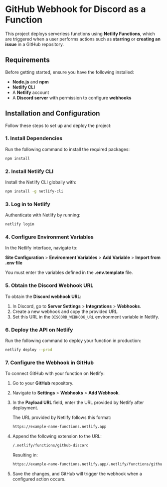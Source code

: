 # GitHub Webhook for Discord as a Function

This project deploys serverless functions using **Netlify Functions**, which are triggered when a user performs actions such as **starring** or **creating an issue** in a GitHub repository.

## Requirements

Before getting started, ensure you have the following installed:

- **Node.js** and **npm**
- **Netlify CLI**
- A **Netlify** account
- A **Discord server** with permission to configure **webhooks**

## Installation and Configuration

Follow these steps to set up and deploy the project:

### 1. Install Dependencies
Run the following command to install the required packages:

```sh
npm install
```

### 2. Install Netlify CLI
Install the Netlify CLI globally with:

```sh
npm install -g netlify-cli
```

### 3. Log in to Netlify
Authenticate with Netlify by running:

```sh
netlify login
```

### 4. Configure Environment Variables
In the Netlify interface, navigate to:

**Site Configuration** > **Environment Variables** > **Add Variable** > **Import from .env file**

You must enter the variables defined in the **.env.template** file.

### 5. Obtain the Discord Webhook URL
To obtain the **Discord webhook URL**:

1. In Discord, go to **Server Settings** > **Integrations** > **Webhooks**.
2. Create a new webhook and copy the provided URL.
3. Set this URL in the `DISCORD_WEBHOOK_URL` environment variable in Netlify.

### 6. Deploy the API on Netlify
Run the following command to deploy your function in production:

```sh
netlify deploy --prod
```

### 7. Configure the Webhook in GitHub
To connect GitHub with your function on Netlify:

1. Go to your **GitHub** repository.
2. Navigate to **Settings** > **Webhooks** > **Add Webhook**.
3. In the **Payload URL** field, enter the URL provided by Netlify after deployment.
   
   The URL provided by Netlify follows this format:
   
   ```sh
   https://example-name-functions.netlify.app
   ```
   
4. Append the following extension to the URL:

   ```sh
   /.netlify/functions/github-discord
   ```
   
   Resulting in:
   
   ```sh
   https://example-name-functions.netlify.app/.netlify/functions/github-discord
   ```

5. Save the changes, and GitHub will trigger the webhook when a configured action occurs.